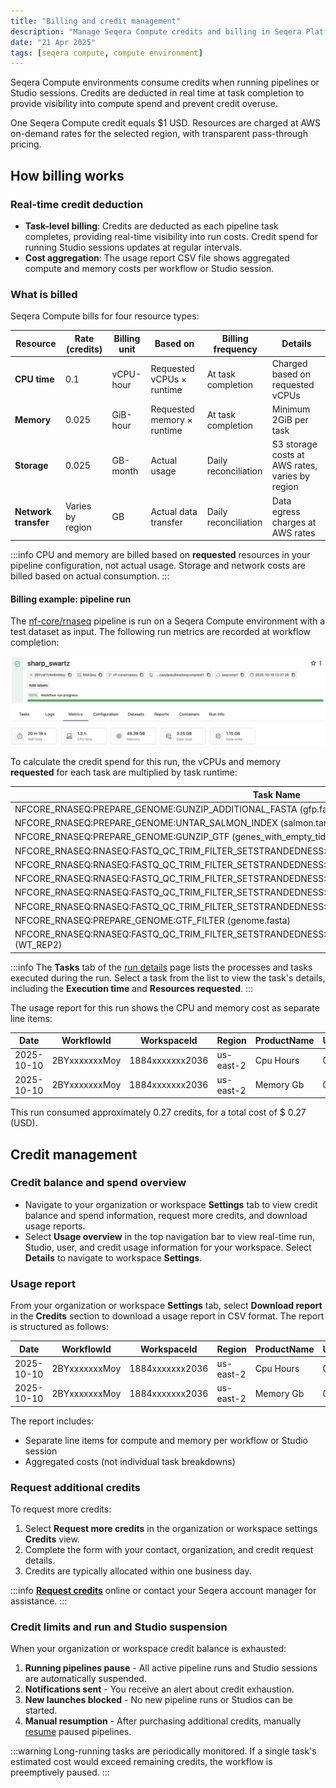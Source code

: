```yaml
---
title: "Billing and credit management"
description: "Manage Seqera Compute credits and billing in Seqera Platform"
date: "21 Apr 2025"
tags: [seqera compute, compute environment]
---
```


Seqera Compute environments consume credits when running pipelines or Studio sessions. Credits are deducted in real time at task completion to provide visibility into compute spend and prevent credit overuse.

One Seqera Compute credit equals $1 USD. Resources are charged at AWS on-demand rates for the selected region, with transparent pass-through pricing.

## How billing works

### Real-time credit deduction

- **Task-level billing**: Credits are deducted as each pipeline task completes, providing real-time visibility into run costs. Credit spend for running Studio sessions updates at regular intervals.
- **Cost aggregation**: The usage report CSV file shows aggregated compute and memory costs per workflow or Studio session.

### What is billed

Seqera Compute bills for four resource types:

| Resource | Rate (credits) | Billing unit | Based on | Billing frequency | Details |
|----------|---------------|--------------|----------|-------------------|---------|
| **CPU time** | 0.1 | vCPU-hour | Requested vCPUs × runtime | At task completion | Charged based on requested vCPUs |
| **Memory** | 0.025 | GiB-hour | Requested memory × runtime | At task completion | Minimum 2GiB per task |
| **Storage** | 0.025 | GB-month | Actual usage | Daily reconciliation | S3 storage costs at AWS rates, varies by region |
| **Network transfer** | Varies by region | GB | Actual data transfer | Daily reconciliation | Data egress charges at AWS rates |

:::info
CPU and memory are billed based on **requested** resources in your pipeline configuration, not actual usage. Storage and network costs are billed based on actual consumption.
:::

#### Billing example: pipeline run

The [nf-core/rnaseq](https://nf-co.re/rnaseq/3.21.0) pipeline is run on a Seqera Compute environment with a test dataset as input. The following run metrics are recorded at workflow completion:

![](./_images/run-details.jpg)

To calculate the credit spend for this run, the vCPUs and memory **requested** for each task are multiplied by task runtime:

| Task Name | Duration | CPUs | Memory |
|-----------|----------|------|--------|
| NFCORE_RNASEQ:PREPARE_GENOME:GUNZIP_ADDITIONAL_FASTA (gfp.fa.gz) | 3 m 28 s | 1 | 6.0 GB |
| NFCORE_RNASEQ:PREPARE_GENOME:UNTAR_SALMON_INDEX (salmon.tar.gz) | 3 m 28 s | 1 | 6.0 GB |
| NFCORE_RNASEQ:PREPARE_GENOME:GUNZIP_GTF (genes_with_empty_tid.gtf.gz) | 3 m 28 s | 1 | 6.0 GB |
| NFCORE_RNASEQ:RNASEQ:FASTQ_QC_TRIM_FILTER_SETSTRANDEDNESS:CAT_FASTQ (WT_REP1) | 3 m 29 s | 1 | 6.0 GB |
| NFCORE_RNASEQ:RNASEQ:FASTQ_QC_TRIM_FILTER_SETSTRANDEDNESS:FQ_LINT (WT_REP2) | 3 m 29 s | 2 | 12.0 GB |
| NFCORE_RNASEQ:RNASEQ:FASTQ_QC_TRIM_FILTER_SETSTRANDEDNESS:FQ_LINT (RAP1_UNINDUCED_REP1) | 3 m 29 s | 2 | 12.0 GB |
| NFCORE_RNASEQ:RNASEQ:FASTQ_QC_TRIM_FILTER_SETSTRANDEDNESS:CAT_FASTQ (RAP1_UNINDUCED_REP2) | 3 m 29 s | 1 | 6.0 GB |
| NFCORE_RNASEQ:RNASEQ:FASTQ_QC_TRIM_FILTER_SETSTRANDEDNESS:FQ_LINT (RAP1_IAA_30M_REP1) | 3 m 29 s | 2 | 12.0 GB |
| NFCORE_RNASEQ:PREPARE_GENOME:GTF_FILTER (genome.fasta) | 47 s | 1 | 6.0 GB |
| NFCORE_RNASEQ:RNASEQ:FASTQ_QC_TRIM_FILTER_SETSTRANDEDNESS:FASTQ_FASTQC_UMITOOLS_TRIMGALORE:FASTQC (WT_REP2) | 46 s | 4 | 15.0 GB |

:::info
The **Tasks** tab of the [run details](../monitoring/run-details.mdx) page lists the processes and tasks executed during the run. Select a task from the list to view the task's details, including the **Execution time** and **Resources requested**.
:::

The usage report for this run shows the CPU and memory cost as separate line items:

| Date | WorkflowId | WorkspaceId | Region | ProductName | UnitPrice(USD) | Quantity | Total(USD) |
|------|------------|-------------|--------|-------------|----------------|----------|------------|
| 2025-10-10 | 2BYxxxxxxxMoy | 1884xxxxxxx2036 | us-east-2 | Cpu Hours | 0.1 | 1.3255897223 | 0.13255897223 |
| 2025-10-10 | 2BYxxxxxxxMoy | 1884xxxxxxx2036 | us-east-2 | Memory Gb | 0.025 | 5.514970833333334 | 0.13787427083333334 |

This run consumed approximately 0.27 credits, for a total cost of $ 0.27 (USD). 

## Credit management

### Credit balance and spend overview

- Navigate to your organization or workspace **Settings** tab to view credit balance and spend information, request more credits, and download usage reports. 
- Select **Usage overview** in the top navigation bar to view real-time run, Studio, user, and credit usage information for your workspace. Select **Details** to navigate to workspace **Settings**.

### Usage report

From your organization or workspace **Settings** tab, select **Download report** in the **Credits** section to download a usage report in CSV format. The report is structured as follows:

| Date | WorkflowId | WorkspaceId | Region | ProductName | UnitPrice(USD) | Quantity | Total(USD) |
|------|------------|-------------|--------|-------------|----------------|----------|------------|
| 2025-10-10 | 2BYxxxxxxxMoy | 1884xxxxxxx2036 | us-east-2 | Cpu Hours | 0.1 | 1.3255897223 | 0.13255897223 |
| 2025-10-10 | 2BYxxxxxxxMoy | 1884xxxxxxx2036 | us-east-2 | Memory Gb | 0.025 | 5.514970833333334 | 0.13787427083333334 |

The report includes:
  - Separate line items for compute and memory per workflow or Studio session
  - Aggregated costs (not individual task breakdowns)

### Request additional credits

To request more credits:
1. Select **Request more credits** in the organization or workspace settings **Credits** view.
1. Complete the form with your contact, organization, and credit request details.
1. Credits are typically allocated within one business day.

:::info
[**Request credits**](https://seqera.io/platform/compute/request-credits/) online or contact your Seqera account manager for assistance.
:::

### Credit limits and run and Studio suspension

When your organization or workspace credit balance is exhausted:

1. **Running pipelines pause** - All active pipeline runs and Studio sessions are automatically suspended.
1. **Notifications sent** - You receive an alert about credit exhaustion.
1. **New launches blocked** - No new pipeline runs or Studios can be started.
1. **Manual resumption** - After purchasing additional credits, manually [resume](../launch/cache-resume.mdx) paused pipelines.

:::warning
Long-running tasks are periodically monitored. If a single task's estimated cost would exceed remaining credits, the workflow is preemptively paused.
:::